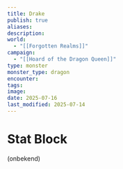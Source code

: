 ```yaml
---
title: Drake
publish: true
aliases: 
description: 
world:
  - "[[Forgotten Realms]]"
campaign:
  - "[[Hoard of the Dragon Queen]]"
type: monster
monster_type: dragon
encounter: 
tags: 
image: 
date: 2025-07-16
last_modified: 2025-07-14
---
```

# Stat Block
(onbekend)

